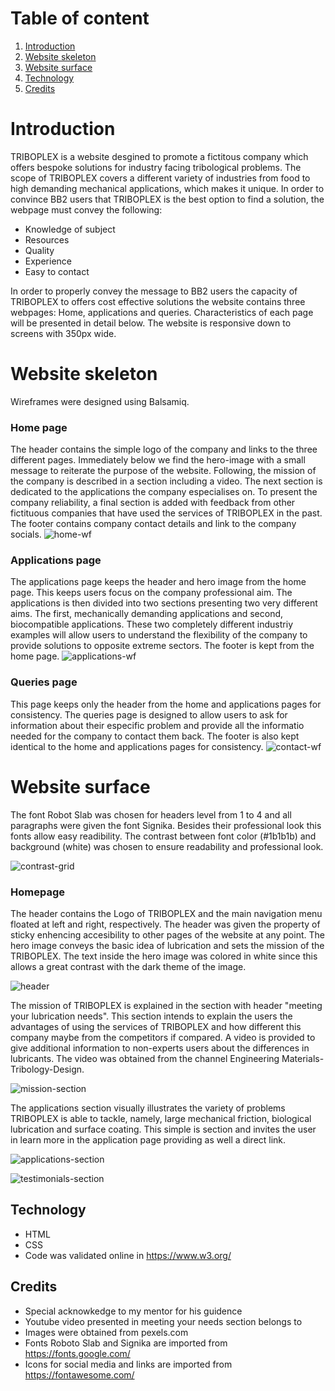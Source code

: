 # Table of content
1. [Introduction](#introduction)
2. [Website skeleton](#website-skeleton)
3. [Website surface](#website-surface)
4. [Technology](#technology)
5. [Credits](#credits)


# Introduction

TRIBOPLEX is a website desgined to promote a fictitous company which offers bespoke solutions for industry facing tribological problems. The scope of TRIBOPLEX covers a different variety of industries from food to high demanding mechanical applications, which makes it unique. 
In order to convince BB2 users that TRIBOPLEX is the best option to find a solution, the webpage must convey the following: 
- Knowledge of subject
- Resources
- Quality
- Experience
- Easy to contact

In order to properly convey the message to BB2 users the capacity of TRIBOPLEX to offers cost effective solutions the website contains three webpages: Home, applications and queries. Characteristics of each page will be presented in detail below.
The website is responsive down to screens with 350px wide.

# Website skeleton

Wireframes were designed using Balsamiq.

### Home page

The header contains the simple logo of the company and links to the three different pages. Immediately below we find the hero-image with a small message to reiterate the purpose of the website. Following, the mission of the company is described in a section including a video. The next section is dedicated to the applications the company especialises on. To present the company reliability, a final section is added with feedback from other fictituous companies that have used the services of TRIBOPLEX in the past. The footer contains company contact details and link to the company socials.
![home-wf](assets/images/home-wf.png)

### Applications page

The applications page keeps the header and hero image from the home page. This keeps users focus on the company professional aim. The applications is then divided into two sections presenting two very different aims. The first, mechanically demanding applications and second, biocompatible applications. These two completely different industriy examples will allow users to understand the flexibility of the company to provide solutions to opposite extreme sectors. The footer is kept from the home page.
![applications-wf](assets/images/applications-wf.png)

### Queries page

This page keeps only the header from the home and applications pages for consistency.
The queries page is designed to allow users to ask for information about their especific problem and provide all the informatio needed for the company to contact them back. 
The footer is also kept identical to the home and applications pages for consistency.
![contact-wf](assets/images/contact-wf.png)

# Website surface

The font Robot Slab was chosen for headers level from 1 to 4 and all paragraphs were given the font Signika. Besides their professional look this fonts allow easy readibility. The contrast between font color (#1b1b1b) and background (white) was chosen to ensure readability and professional look.

![contrast-grid](assets/images/contrast-grid.png)

### Homepage

The header contains the Logo of TRIBOPLEX and the main navigation menu floated at left and right, respectively. The header was given the property of sticky enhencing accesibility to other pages of the website at any point.
The hero image conveys the basic idea of lubrication and sets the mission of the TRIBOPLEX.
The text inside the hero image was colored in white since this allows a great contrast with the dark theme of the image.

![header](assets/images/readme-header.png)

The mission of TRIBOPLEX is explained in the section with header "meeting your lubrication needs". This section intends to explain the users the advantages of using the services of TRIBOPLEX and how different this company maybe from the competitors if compared. A video is provided to give additional information to non-experts users about the differences in lubricants. The video was obtained from the channel Engineering Materials-Tribology-Design.

![mission-section](assets/images/readme-mission.png)

The applications section visually illustrates the variety of problems TRIBOPLEX is able to tackle, namely, large mechanical friction, biological lubrication and surface coating. This simple is section and invites the user in learn more in the application page providing as well a direct link.

![applications-section](assets/images/readme-applications.png)

![testimonials-section](assets/images/readme-testimonial.png)

## Technology

- HTML
- CSS
- Code was validated online in https://www.w3.org/

## Credits
- Special acknowkedge to my mentor for his guidence
- Youtube video presented in meeting your needs section belongs to 
- Images were obtained from pexels.com
- Fonts Roboto Slab and Signika are imported from https://fonts.google.com/
- Icons for social media and links are imported from https://fontawesome.com/